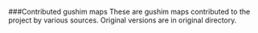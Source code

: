 ###Contributed gushim mapsThese are gushim maps contributed to the project by various sources.Original versions are in original directory.